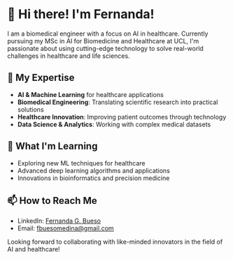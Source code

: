 # 👋 Hi there! I'm Fernanda!

I am a biomedical engineer with a focus on AI in healthcare. Currently pursuing my MSc in AI for Biomedicine and Healthcare at UCL, I'm passionate about using cutting-edge technology to solve real-world challenges in healthcare and life sciences.

## 🔧 My Expertise

- **AI & Machine Learning** for healthcare applications
- **Biomedical Engineering**: Translating scientific research into practical solutions
- **Healthcare Innovation**: Improving patient outcomes through technology
- **Data Science & Analytics**: Working with complex medical datasets

## 🌱 What I'm Learning

- Exploring new ML techniques for healthcare
- Advanced deep learning algorithms and applications
- Innovations in bioinformatics and precision medicine

## 📫 How to Reach Me

- LinkedIn: [Fernanda G. Bueso](https://www.linkedin.com/in/fernanda-g-bueso-medina-7724631a3)
- Email: [fbuesomedina@gmail.com](#)

Looking forward to collaborating with like-minded innovators in the field of AI and healthcare!
